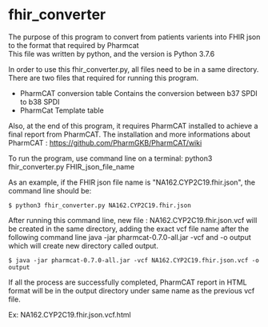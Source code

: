 # fhir_converter
The purpose of this program to convert from patients varients into FHIR json to the format that required by Pharmcat  
This file was written by python, and the version is Python 3.7.6

In order to use this fhir_converter.py, all files need to be in a same directory. There are two files that required for running this program.
- PharmCAT conversion table
  Contains the conversion between b37 SPDI to b38 SPDI
- PharmCat Template table

Also, at the end of this program, it requires PharmCAT installed to achieve a final report from PharmCAT. 
  The installation and more informations about PharmCAT : https://github.com/PharmGKB/PharmCAT/wiki

To run the program, use command line on a terminal: python3 fhir_converter.py FHIR_json_file_name

As an example, if the FHIR json file name is "NA162.CYP2C19.fhir.json", the command line should be:
```
$ python3 fhir_converter.py NA162.CYP2C19.fhir.json
```

After running this command line, new file : NA162.CYP2C19.fhir.json.vcf will be created in the same directory, adding the exact vcf file name after the following command line
java -jar pharmcat-0.7.0-all.jar -vcf and -o output which will create new directory called output. 

```
$ java -jar pharmcat-0.7.0-all.jar -vcf NA162.CYP2C19.fhir.json.vcf -o output
```

If all the process are successfully completed, PharmCAT report in HTML format will be in the output directory under same name as the previous vcf file. 

Ex: NA162.CYP2C19.fhir.json.vcf.html
